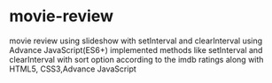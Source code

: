 # movie-review
movie review using slideshow with setInterval and clearInterval
using Advance JavaScript(ES6+) implemented methods like setInterval and clearInterval
with sort option according to the imdb ratings
along with HTML5, CSS3,Advance JavaScript
